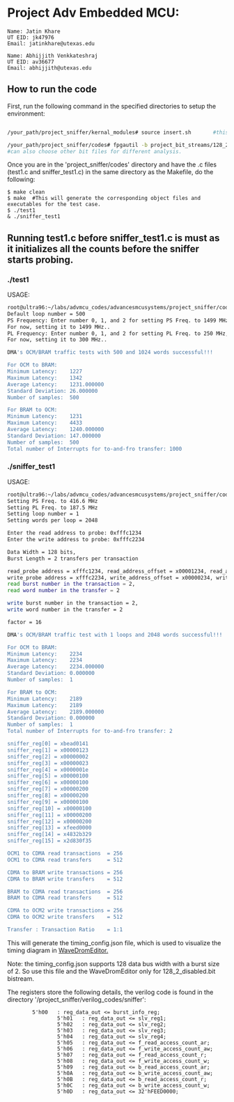 
# Project Adv Embedded MCU: 
```
Name: Jatin Khare
UT EID: jk47976
Email: jatinkhare@utexas.edu

Name: Abhijjith Venkkateshraj
UT EID: av36677
Email: abhijjith@utexas.edu

```
## How to run the code

First, run the following command in the specified directories to setup the environment:

```bash

/your_path/project_sniffer/kernal_modules# source insert.sh       #this makes the kernel modules and inserts them in the kernel

/your_path/project_sniffer/codes# fpgautil -b project_bit_streams/128_2_disabled.bit        #to insert the bit file
#can also choose other bit files for different analysis.
```

Once you are in the 'project_sniffer/codes' directory and have the .c files (test1.c and sniffer_test1.c) in the same directory as the Makefile, do the following:

``` 
$ make clean
$ make  #This will generate the corresponding object files and executables for the test case.
$ ./test1
& ./sniffer_test1

```

## Running test1.c before sniffer_test1.c is must as it initializes all the counts before the sniffer starts probing.



### ./test1

USAGE:

```bash
root@ultra96:~/labs/advmcu_codes/advancesmcusystems/project_sniffer/codes# ./test1 
Default loop number = 500
PS Frequency: Enter number 0, 1, and 2 for setting PS Freq. to 1499 MHz, 999 MHz, and 416.6 MHz respectively.
For now, setting it to 1499 MHz..
PL Frequency: Enter number 0, 1, and 2 for setting PL Freq. to 250 MHz, 187.5 MHz, and 100 MHz respectively.
For now, setting it to 300 MHz..

DMA's OCM/BRAM traffic tests with 500 and 1024 words successful!!!

For OCM to BRAM:
Minimum Latency:    1227
Maximum Latency:    1342
Average Latency:    1231.000000
Standard Deviation: 26.000000
Number of samples:  500

For BRAM to OCM:
Minimum Latency:    1231
Maximum Latency:    4433
Average Latency:    1240.000000
Standard Deviation: 147.000000
Number of samples:  500
Total number of Interrupts for to-and-fro transfer: 1000


```
### ./sniffer_test1

USAGE:

```bash
root@ultra96:~/labs/advmcu_codes/advancesmcusystems/project_sniffer/codes# ./sniffer_test1 
Setting PS Freq. to 416.6 MHz
Setting PL Freq. to 187.5 MHz
Setting loop number = 1
Setting words per loop = 2048

Enter the read address to probe: 0xfffc1234
Enter the write address to probe: 0xfffc2234

Data Width = 128 bits, 
Burst Length = 2 transfers per transaction

read_probe address = xfffc1234, read_address_offset = x00001234, read_address_count = 291
write_probe address = xfffc2234, write_address_offset = x00000234, write_address_count = 35
read burst number in the transaction = 2, 
read word number in the transfer = 2

write burst number in the transaction = 2, 
write word number in the transfer = 2

factor = 16

DMA's OCM/BRAM traffic test with 1 loops and 2048 words successful!!!

For OCM to BRAM:
Minimum Latency:    2234
Maximum Latency:    2234
Average Latency:    2234.000000
Standard Deviation: 0.000000
Number of samples:  1

For BRAM to OCM:
Minimum Latency:    2189
Maximum Latency:    2189
Average Latency:    2189.000000
Standard Deviation: 0.000000
Number of samples:  1
Total number of Interrupts for to-and-fro transfer: 2

sniffer_reg[0] = xbead0141
sniffer_reg[1] = x00000123
sniffer_reg[2] = x00000002
sniffer_reg[3] = x00000023
sniffer_reg[4] = x0000001e
sniffer_reg[5] = x00000100
sniffer_reg[6] = x00000100
sniffer_reg[7] = x00000200
sniffer_reg[8] = x00000200
sniffer_reg[9] = x00000100
sniffer_reg[10] = x00000100
sniffer_reg[11] = x00000200
sniffer_reg[12] = x00000200
sniffer_reg[13] = xfeed0000
sniffer_reg[14] = x4832b329
sniffer_reg[15] = x2d830f35

OCM1 to CDMA read transactions  = 256
OCM1 to CDMA read transfers     = 512

CDMA to BRAM write transactions = 256
CDMA to BRAM write transfers    = 512

BRAM to CDMA read transactions  = 256
BRAM to CDMA read transfers     = 512

CDMA to OCM2 write transactions = 256
CDMA to OCM2 write transfers    = 512

Transfer : Transaction Ratio    = 1:1


```

This will generate the timing_config.json file, which is used to visualize the timing diagram in [WaveDromEditor.](https://github.com/wavedrom/wavedrom)

Note: the timing_config.json supports 128 data bus width with a burst size of 2. So use this file and the WaveDromEditor only for 128_2_disabled.bit bistream. 


The registers store the following details, the verilog code is found in the directory '/project_sniffer/verilog_codes/sniffer':

```text
		5'h00   : reg_data_out <= burst_info_reg;
                5'h01   : reg_data_out <= slv_reg1;    
                5'h02   : reg_data_out <= slv_reg2;
                5'h03   : reg_data_out <= slv_reg3;
                5'h04   : reg_data_out <= slv_reg4;
                5'h05   : reg_data_out <= f_read_access_count_ar;
                5'h06   : reg_data_out <= f_write_access_count_aw;
                5'h07   : reg_data_out <= f_read_access_count_r;
                5'h08   : reg_data_out <= f_write_access_count_w;
                5'h09   : reg_data_out <= b_read_access_count_ar;
                5'h0A   : reg_data_out <= b_write_access_count_aw;
                5'h0B   : reg_data_out <= b_read_access_count_r;
                5'h0C   : reg_data_out <= b_write_access_count_w;
                5'h0D   : reg_data_out <= 32'hFEED0000;

```
